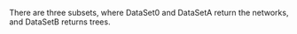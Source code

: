 There are three subsets, where DataSet0 and DataSetA return the networks, and DataSetB returns trees.


